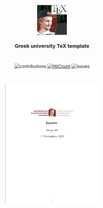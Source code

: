 <div align="center">
  <img src="./images/README/aueb-tex-discord-logo.gif" /></br>

  ### Greek university TeX template 
</div>

<!-- frostedpenguin/greek-university-TeX-templates -->
<div align="center">
<br/>

![contributions](https://img.shields.io/badge/contribution-welcome-brightgreen&?style=flat-square) 
[![HitCount](https://hits.dwyl.com/frostedpenguin/greek-university-TeX-templates.svg?style=flat-square)](http://hits.dwyl.com/frostedpenguin/greek-university-TeX-templates)
![issues](https://shields.io/github/issues/frostedpenguin/greek-university-TeX-templates)

<br/>
<br/>
</div>


<div align="center">
  <img alt="showcase" src="./images/README/templates-gif.gif" style="width:60%">
</div>



